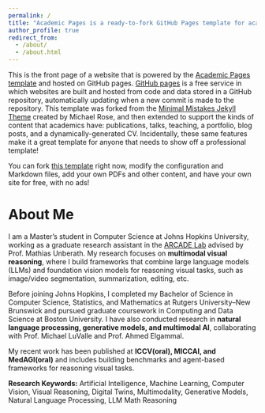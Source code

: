 ```yaml
---
permalink: /
title: "Academic Pages is a ready-to-fork GitHub Pages template for academic personal websites"
author_profile: true
redirect_from: 
  - /about/
  - /about.html
---
```


This is the front page of a website that is powered by the [Academic Pages template](https://github.com/academicpages/academicpages.github.io) and hosted on GitHub pages. [GitHub pages](https://pages.github.com) is a free service in which websites are built and hosted from code and data stored in a GitHub repository, automatically updating when a new commit is made to the repository. This template was forked from the [Minimal Mistakes Jekyll Theme](https://mmistakes.github.io/minimal-mistakes/) created by Michael Rose, and then extended to support the kinds of content that academics have: publications, talks, teaching, a portfolio, blog posts, and a dynamically-generated CV. Incidentally, these same features make it a great template for anyone that needs to show off a professional template!

 You can fork [this template](https://github.com/academicpages/academicpages.github.io) right now, modify the configuration and Markdown files, add your own PDFs and other content, and have your own site for free, with no ads!

About Me
======

I am a Master’s student in Computer Science at Johns Hopkins University, working as a graduate research assistant in the [ARCADE Lab](https://arcade.cs.jhu.edu/) advised by Prof. Mathias Unberath. My research focuses on **multimodal visual reasoning**, where I build frameworks that combine large language models (LLMs) and foundation vision models for reasoning visual tasks, such as image/video segmentation, summarization, editing, etc.  

Before joining Johns Hopkins, I completed my Bachelor of Science in Computer Science, Statistics, and Mathematics at Rutgers University–New Brunswick and pursued graduate coursework in Computing and Data Science at Boston University. I have also conducted research in **natural language processing, generative models, and multimodal AI**, collaborating with Prof. Michael LuValle and Prof. Ahmed Elgammal.  

My recent work has been published at **ICCV(oral), MICCAI, and MedAGI(oral)**  and includes building benchmarks and agent-based frameworks for reasoning visual tasks.  

**Research Keywords:** Artificial Intelligence, Machine Learning, Computer Vision, Visual Reasoning, Digital Twins, Multimodality, Generative Models, Natural Language Processing, LLM Math Reasoning

